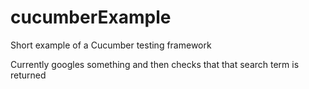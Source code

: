 # cucumberExample
Short example of a Cucumber testing framework

Currently googles something and then checks that that search term is returned
